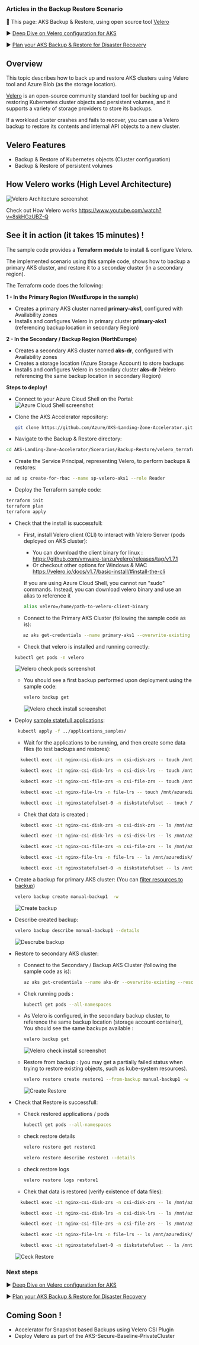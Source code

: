 ### Articles in the Backup Restore Scenario
🚩 This page: AKS Backup & Restore, using open source tool [Velero](https://velero.io) 

:arrow_forward: [Deep Dive on Velero configuration for AKS](./velero_terraform_sample)

:arrow_forward: [Plan your AKS Backup & Restore for Disaster Recovery](./plan_backup_restore.md)

## Overview

This topic describes how to back up and restore AKS clusters using Velero tool and Azure Blob (as the storage location). 

[Velero](https://velero.io) is an open-source community standard tool for backing up and restoring Kubernetes cluster objects and persistent volumes, and it supports a variety of storage providers to store its backups.

If a workload cluster crashes and fails to recover, you can use a Velero backup to restore its contents and internal API objects to a new cluster.

## Velero Features

- Backup & Restore of Kubernetes objects (Cluster configuration)
- Backup & Restore of persistent volumes


## How Velero works (High Level Architecture)

![Velero Architecture screenshot](./media/architecture_velero.png)

Check out How Velero works  https://www.youtube.com/watch?v=8skHGzUBZ-Q

## See it in action (it takes 15 minutes) !

The sample code provides a **Terraform module** to install & configure Velero.


The implemented scenario using this sample code, shows how to backup a primary AKS cluster, and restore it to a seconday cluster (in a secondary region).

The Terraform code does the following:

**1 - In the Primary Region (WestEurope in the sample)**
- Creates a primary AKS cluster named **primary-aks1**, configured with Availability zones
- Installs and configures Velero in primary cluster **primary-aks1** (referencing backup location in secondary Region)

**2 - In the Secondary / Backup Region (NorthEurope)**
- Creates a secondary AKS cluster named **aks-dr**, configured with Availability zones
- Creates a storage location (Azure Storage Account) to store backups 
- Installs and configures Velero in secondary cluster **aks-dr** (Velero referencing the same backup location in secondary Region)


**Steps to deploy!**

* Connect to your Azure Cloud Shell on the Portal:
![Azure Cloud Shell screenshot](./media/cloud_shell.png)

* Clone the AKS Accelerator repository: 
    ```bash
    git clone https://github.com/Azure/AKS-Landing-Zone-Accelerator.git
    ```

* Navigate to the Backup & Restore directory:
```bash
cd AKS-Landing-Zone-Accelerator/Scenarios/Backup-Restore/velero_terraform_sample
```

* Create the Service Principal, representing Velero, to perform backups & restores:

```bash
az ad sp create-for-rbac --name sp-velero-aks1 --role Reader
```

* Deploy the Terraform sample code:

```bash
terraform init
terraform plan
terraform apply
```

* Check that the install is successfull: 
  - First, install Velero client (CLI) to interact with Velero Server (pods deployed on AKS cluster):
       - You can download the client binary for linux : https://github.com/vmware-tanzu/velero/releases/tag/v1.7.1
       - Or checkout other options for Windows & MAC  https://velero.io/docs/v1.7/basic-install/#install-the-cli

    If you are using Azure Cloud Shell, you cannot run "sudo" commands. Instead, you can download velero binary and use an alias to reference it
     ```bash
     alias velero=/home/path-to-velero-client-binary
    ``` 


  - Connect to the Primary AKS Cluster (following the sample code as is): 
  ```bash
     az aks get-credentials --name primary-aks1 --overwrite-existing --resource-group primary-aks1
  ```
  
   - Check that velero is installed and running correctly: 
    ```bash
    kubectl get pods -n velero
    ```
     ![Velero check pods screenshot](./media/velero_check_pods.png)
  
  - You should see a first backup performed upon deployment using the sample code:
    ```bash
    velero backup get
    ```
    ![Velero check install screenshot](./media/velero_check_install.png)
  
  

* Deploy [sample statefull applications](./applications_samples/):

   ```bash
    kubectl apply -f ../applications_samples/
  ```

   - Wait for the applications to be running, and then create some data files (to test backups and restores):
  ```bash
    kubectl exec -it nginx-csi-disk-zrs -n csi-disk-zrs -- touch /mnt/azuredisk/some-data-file.txt

    kubectl exec -it nginx-csi-disk-lrs -n csi-disk-lrs -- touch /mnt/azuredisk/some-data-file.txt

    kubectl exec -it nginx-csi-file-zrs -n csi-file-zrs -- touch /mnt/azuredisk/some-data-file.txt

    kubectl exec -it nginx-file-lrs -n file-lrs -- touch /mnt/azuredisk/some-data-file.txt

    kubectl exec -it nginxstatefulset-0 -n diskstatefulset -- touch /mnt/azuredisk/some-data-file.txt
  ```

     - Chek that data is created :
  ```bash
    kubectl exec -it nginx-csi-disk-zrs -n csi-disk-zrs -- ls /mnt/azuredisk/some-data-file.txt

    kubectl exec -it nginx-csi-disk-lrs -n csi-disk-lrs -- ls /mnt/azuredisk/some-data-file.txt

    kubectl exec -it nginx-csi-file-zrs -n csi-file-zrs -- ls /mnt/azuredisk/some-data-file.txt

    kubectl exec -it nginx-file-lrs -n file-lrs -- ls /mnt/azuredisk/some-data-file.txt

    kubectl exec -it nginxstatefulset-0 -n diskstatefulset -- ls /mnt/azuredisk/some-data-file.txt
  ```
  
  

* Create a backup for primary AKS cluster: (You can [filter resources to backup](https://velero.io/docs/v1.8/resource-filtering/))

   ```bash
  velero backup create manual-backup1  -w
    ```
  ![Create backup](./media/create_backup.png)

* Describe created backup:

   ```bash
  velero backup describe manual-backup1 --details
    ```
     ![Descrube backup](./media/describe_backup.png)

* Restore to secondary AKS cluster:
  - Connect to the Secondary / Backup AKS Cluster (following the sample code as is): 
    ```bash
    az aks get-credentials --name aks-dr --overwrite-existing --resource-group aks-dr
    ```

  - Chek running pods :
    ```bash
    kubectl get pods --all-namespaces
    ```

  - As Velero is configured, in the secondary backup cluster, to reference the same backup location (storage account container), You should see the same backups available :
    ```bash
    velero backup get
    ```
     ![Velero check install screenshot](./media/list_backups.png)
  
  - Restore from backup : (you may get a partially failed status when trying to restore existing objects, such as kube-system resources). 
    ```bash
    velero restore create restore1 --from-backup manual-backup1 -w
    ```
     ![Create Restore](./media/create_restore.png)

* Check that Restore is successfull:
  - Check restored applications / pods
    ```bash
    kubectl get pods --all-namespaces
    ```
  - check restore details 
    ```bash
    velero restore get restore1
    ```
     ```bash
    velero restore describe restore1 --details
    ```
  
   - check restore logs 
        ```bash
        velero restore logs restore1
        ```
  
   - Chek that data is restored (verify existence of data files):
    ```bash
      kubectl exec -it nginx-csi-disk-zrs -n csi-disk-zrs -- ls /mnt/azuredisk/some-data-file.txt

      kubectl exec -it nginx-csi-disk-lrs -n csi-disk-lrs -- ls /mnt/azuredisk/some-data-file.txt

      kubectl exec -it nginx-csi-file-zrs -n csi-file-zrs -- ls /mnt/azuredisk/some-data-file.txt

      kubectl exec -it nginx-file-lrs -n file-lrs -- ls /mnt/azuredisk/some-data-file.txt

      kubectl exec -it nginxstatefulset-0 -n diskstatefulset -- ls /mnt/azuredisk/some-data-file.txt
    ```
  
  ![Ceck Restore](./media/check_restore.png)
  
  

### Next steps

:arrow_forward: [Deep Dive on Velero configuration for AKS](./velero_terraform_sample)

:arrow_forward: [Plan your AKS Backup & Restore for Disaster Recovery](./plan_backup_restore.md)


## Coming Soon !
* Accelerator for Snapshot based Backups using Velero CSI Plugin 
* Deploy Velero as part of the AKS-Secure-Baseline-PrivateCluster

